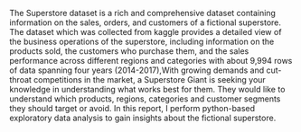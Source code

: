 The Superstore dataset is a rich and comprehensive dataset containing information on the sales, 
orders, and customers of a fictional superstore. The dataset which was collected from kaggle provides a detailed view of the 
business operations of the superstore, including information on the products sold, the customers 
who purchase them, and the sales performance across different regions and categories with about 9,994 rows of data
spanning four years (2014-2017),With growing demands and cut-throat competitions in the market, a Superstore Giant is seeking your knowledge in understanding what works best for them. They would like to understand which products, regions, categories and customer segments they should target or avoid.
In this report, I perform python-based exploratory data analysis to gain insights about the 
fictional superstore.

